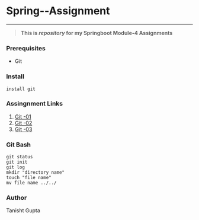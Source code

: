 # Spring--Assignment
---

> **This is *repository* for my Springboot Module-4 Assignments**

### Prerequisites
  * Git 
### Install
  ```
  install git
  ```
### Assingnment Links
 1. [Git -01](https://github.com/Amrendra8800/Spring-Assignment/tree/master/Day01?authuser=0#:~:text=project_name%0Acd%20project_name-,Git%20Basics%20Exercises,-Create%20a%20folder "Assignment -1")
 2. [Git -02](https://github.com/Amrendra8800/Spring-Assignment/tree/master/Day01?authuser=0#:~:text=and%20your%20email-,Git%20Exercises%2D2,-The%20folder%20hierarchy)
 3. [Git -03](https://classroom.google.com/c/NTIyNjE2MDk1MDI0/a/NTIyNjE2MDk1MDU4/details)
### Git Bash
```
git status
git init
git log
mkdir "directory name"
touch "file name"
mv file name ../../ 
```

### Author
Tanisht Gupta
